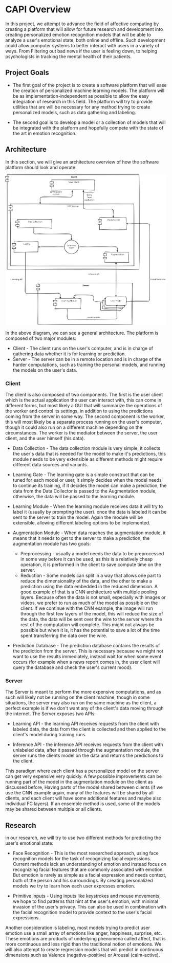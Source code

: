 # CAPI Overview

In this project, we attempt to advance the field of affective computing by creating a platform that will allow for future research and
development into creating personalized emotion recognition models that will be able to analyze a user's emotional state, both online and
offline. Such development could allow computer systems to better interact with users in a variety of ways. From Filtering out bad news if the user
is feeling down, to helping psychologists in tracking the mental health of their patients.

## Project Goals

* The first goal of the project is to create a software platform that will ease the creation of personalized machine learning models. The platform will be as 
  implementation-independent as possible to allow the easy integration of research in this field. The platform will try to provide utilities that are will be 
  necessary for any method trying to create personalized models, such as data gathering and labeling.

* The second goal is to develop a model or a collection of models that will be integrated with the platform and hopefully compete with the state of the
  art in emotion recognition.

## Architecture

In this section, we will give an architecture overview of how the software platform should look and operate. 

![Architecture](diagrams/platform_architecture.png)

In the above diagram, we can see a general architecture. The platform is composed of two major modules:

* Client - The client runs on the user's computer, and is in charge of gathering data whether it is for learning or prediction.
* Server - The server can be in a remote location and is in charge of the harder computations, such as training the personal models, and running
  the models on the user's data.

### Client

The client is also composed of two components. The first is the user client which is the actual application the user can interact with, this can come in 
different forms,
but most likely a GUI that will summarize the operations of the worker and control its settings, in addition to using the predictions coming from the server in 
some way. The second component is the worker, this will most likely be a separate process running on the user's computer, though it could also run on a 
different machine depending on the circumstances. The worker is the mediator between the server, the user client, and the user himself (his data).

* Data Collection - The data collection module is very simple, it collects the user's data that is needed for the model to make it's predictions, this module 
  needs to be very extensible as different methods might require different data sources and variants.

* Learning Gate - The learning gate is a simple construct that can be tuned for each model or user, it simply decides when the model needs to continue its 
  training, if it decides the model can make a prediction, the data from the Data Collector is passed to the Augmentation module, otherwise, the data will be 
  passed to the learning module.

* Learning Module - When the learning module receives data it will try to label it (usually by prompting the user). once the data is labeled it can be sent to 
  the server to train the model. Again the module will be extensible, allowing different labeling options to be implemented.

* Augmentation Module - When data reaches the augmentation module, it means that it needs to get to the server to make a prediction, 
  the augmentation module has two goals:
  - Preprocessing - usually a model needs the data to be preprocessed in some way before it can be used, as this is a relatively cheap operation, it is 
    performed in
    the client to save compute time on the server.
  - Reduction - Some models can split in a way that allows one part to reduce the dimensionality of the data, and the other to make a prediction using the data 
    embedded in the reduced dimension. A good example of that is a CNN architecture with multiple pooling layers. Because often the data is not small, 
    especially with images or videos, we prefer to run as much of the model as possible on the client. If we continue with the CNN example, the image will run 
    through the first few layers of the model, this will reduce the size of the data, the data will be sent over the wire to the server where the rest of the 
    computation will complete. This might not always be possible but when it is, it has the potential to save a lot of the time spent transferring the data over 
    the wire.

* Prediction Database - The prediction database contains the results of the prediction from the server. This is necessary because we might not want to use the 
  results immediately, instead wait for when some event occurs (for example when a news report comes in, the user client will query the database and check the 
  user's current mood).

### Server

The Server is meant to perform the more expensive computations, and as such will likely not be running on the client machine, though in some situations, the 
server may also run on
the same machine as the client, a perfect example is if we don't want any of the client's data moving through the internet.
The Server exposes two APIs:

* Learning API - the learning API receives requests from the client with labeled data, the data from the client is collected and then applied to the client's 
  model during training runs.

* Inference API - the inference API receives requests from the client with unlabeled data, after it passed through the augmentation module, the server runs the 
  clients model on the data
  and returns the predictions to the client.

This paradigm where each client has a personalized model on the server can get very expensive very quickly. A few possible improvements can be running part of 
the model in the augmentation module
on the client as discussed before, Having parts of the model shared between clients (if we use the CNN example again, many of the features will be shared by all 
clients, and each client will have some additional features and maybe also individual FC layers). If an ensemble method is used, some of the models may be 
shared between multiple or all clients.


## Research

in our research, we will try to use two different methods for predicting the user's emotional state:

* Face Recognition - This is the most researched approach, using face recognition models for the task of recognizing facial expressions. Current methods lack an 
  understanding of emotion and instead focus on recognizing facial features that are commonly associated with emotion. But emotion is rarely as simple as a 
  facial expression and needs context, both of the person and his surroundings. By creating personalized models we try to learn how each user expresses emotion.

* Primitive inputs - Using inputs like keystrokes and mouse movements, we hope to find patterns that hint at the user's emotion, with minimal invasion of the 
  user's privacy. This can also be used in combination with the facial recognition model to provide context to the user's facial expressions.

Another consideration is labeling, most models trying to predict user emotion use a small array of emotions like anger, happiness, surprise, etc. These emotions are products of underlying phenomena called affect, that is more continuous and less rigid than the traditional notion of emotions. We will also attempt to create regression models that will predict in continuous dimensions such as Valence (negative-positive) or Arousal (calm-active).
